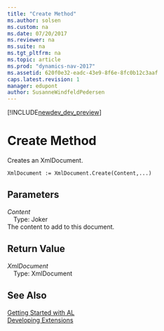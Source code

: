 ```yaml
---
title: "Create Method"
ms.author: solsen
ms.custom: na
ms.date: 07/20/2017
ms.reviewer: na
ms.suite: na
ms.tgt_pltfrm: na
ms.topic: article
ms.prod: "dynamics-nav-2017"
ms.assetid: 620f0e32-eadc-43e9-8f6e-8fc0b12c3aaf
caps.latest.revision: 1
manager: edupont
author: SusanneWindfeldPedersen
---
```


[!INCLUDE[newdev_dev_preview](../includes/newdev_dev_preview.md)]

# Create Method
Creates an XmlDocument.  
```  
XmlDocument := XmlDocument.Create(Content,...)  
```  
## Parameters
*Content*    
&emsp;Type: Joker  
The content to add to this document.  
  
## Return Value
*XmlDocument*  
&emsp;Type: XmlDocument  
  
## See Also
[Getting Started with AL](../devenv-get-started.md)  
[Developing Extensions](../devenv-dev-overview.md)  
